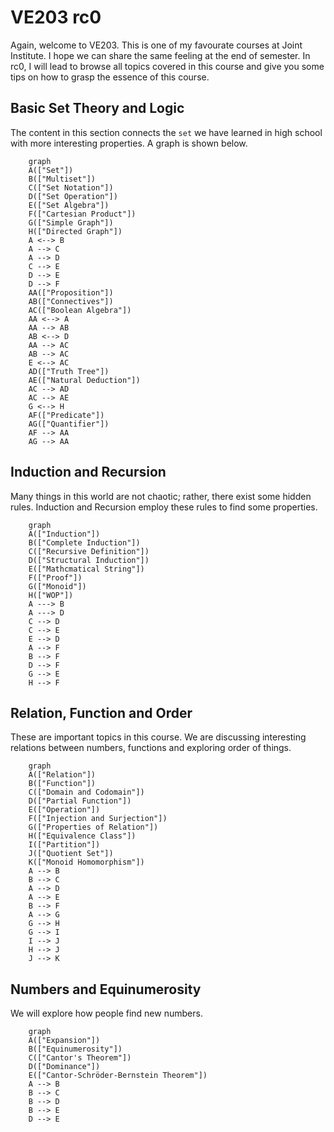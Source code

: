 # VE203 rc0

Again, welcome to VE203. This is one of my favourate courses at Joint Institute. I hope we can share the same feeling at the end of semester. In rc0, I will lead to browse all topics covered in this course and give you some tips on how to grasp the essence of this course.

## Basic Set Theory and Logic

The content in this section connects the `set` we have learned in high school with more interesting properties. A graph is shown below.

```mermaid
    graph
    A(["Set"])
    B(["Multiset"])
    C(["Set Notation"])
    D(["Set Operation"])
    E(["Set Algebra"])
    F(["Cartesian Product"])
    G(["Simple Graph"])
    H(["Directed Graph"])
    A <--> B
    A --> C
    A --> D
    C --> E
    D --> E
    D --> F
    AA(["Proposition"])
    AB(["Connectives"])
    AC(["Boolean Algebra"])
    AA <--> A
    AA --> AB
    AB <--> D
    AA --> AC
    AB --> AC
    E <--> AC
    AD(["Truth Tree"])
    AE(["Natural Deduction"])
    AC --> AD
    AC --> AE
    G <--> H
    AF(["Predicate"])
    AG(["Quantifier"])
    AF --> AA
    AG --> AA
```

## Induction and Recursion

Many things in this world are not chaotic; rather, there exist some hidden rules. Induction and Recursion employ these rules to find some properties.

```mermaid
    graph
    A(["Induction"])
    B(["Complete Induction"])
    C(["Recursive Definition"])
    D(["Structural Induction"])
    E(["Mathcmatical String"])
    F(["Proof"])
    G(["Monoid"])
    H(["WOP"])
    A ---> B
    A ---> D
    C --> D
    C --> E
    E --> D
    A --> F
    B --> F
    D --> F
    G --> E
    H --> F
```

## Relation, Function and Order

These are important topics in this course. We are discussing interesting relations between numbers, functions and exploring order of things.

```mermaid
    graph
    A(["Relation"])
    B(["Function"])
    C(["Domain and Codomain"])
    D(["Partial Function"])
    E(["Operation"])
    F(["Injection and Surjection"])
    G(["Properties of Relation"])
    H(["Equivalence Class"])
    I(["Partition"])
    J(["Quotient Set"])
    K(["Monoid Homomorphism"])
    A --> B
    B --> C
    A --> D
    A --> E
    B --> F
    A --> G
    G --> H
    G --> I
    I --> J
    H --> J
    J --> K
```

## Numbers and Equinumerosity

We will explore how people find new numbers.

```mermaid
    graph
    A(["Expansion"])
    B(["Equinumerosity"])
    C(["Cantor's Theorem"])
    D(["Dominance"])
    E(["Cantor-Schröder-Bernstein Theorem"])
    A --> B
    B --> C
    B --> D
    B --> E
    D --> E
```
